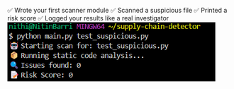 ✅ Wrote your first scanner module
✅ Scanned a suspicious file
✅ Printed a risk score
✅ Logged your results like a real investigator
![scan report](image2.png)